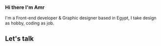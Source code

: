 ### Hi there I'm Amr 
I'm a Front-end developer & Graphic designer based in Egypt, I take design as hobby, coding as job. 

## Let's talk 
